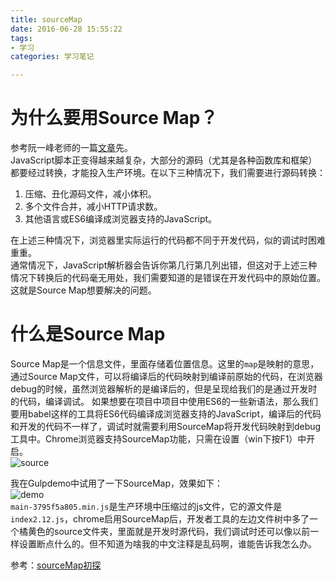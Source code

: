 ```yaml
---
title: sourceMap
date: 2016-06-28 15:55:22
tags:
- 学习
categories: 学习笔记

---
```

# 为什么要用Source Map？
参考阮一峰老师的一篇[文章](http://www.ruanyifeng.com/blog/2013/01/javascript_source_map.html)先。  
JavaScript脚本正变得越来越复杂，大部分的源码（尤其是各种函数库和框架）都要经过转换，才能投入生产环境。在以下三种情况下，我们需要进行源码转换：  
1. 压缩、丑化源码文件，减小体积。  
2. 多个文件合并，减小HTTP请求数。  
3. 其他语言或ES6编译成浏览器支持的JavaScript。  

在上述三种情况下，浏览器里实际运行的代码都不同于开发代码，似的调试时困难重重。  
通常情况下，JavaScript解析器会告诉你第几行第几列出错，但这对于上述三种情况下转换后的代码毫无用处，我们需要知道的是错误在开发代码中的原始位置。这就是Source Map想要解决的问题。  

# 什么是Source Map
Source Map是一个信息文件，里面存储着位置信息。这里的`map`是映射的意思，通过Source Map文件，可以将编译后的代码映射到编译前原始的代码，在浏览器debug的时候，虽然浏览器解析的是编译后的，但是呈现给我们的是通过开发时的代码，编译调试。<!-- more -->
如果想要在项目中项目中使用ES6的一些新语法，那么我们要用babel这样的工具将ES6代码编译成浏览器支持的JavaScript，编译后的代码和开发的代码不一样了，调试时就需要利用SourceMap将开发代码映射到debug工具中。Chrome浏览器支持SourceMap功能，只需在设置（win下按F1）中开 启。  
![source](/image/sourcemap/1.png)  

我在Gulpdemo中试用了一下SourceMap，效果如下：  
![demo](/image/sourcemap/2.png)  
`main-3795f5a805.min.js`是生产环境中压缩过的js文件，它的源文件是`index2.12.js`，chrome启用SourceMap后，开发者工具的左边文件树中多了一个橘黄色的source文件夹，里面就是开发时源代码，我们调试时还可以像以前一样设置断点什么的。但不知道为啥我的中文注释是乱码啊，谁能告诉我怎么办。

参考：[sourceMap初探](http://tangguangyao.github.io/2015/11/28/sourceMap%E5%88%9D%E6%8E%A2%E7%B4%A2/)
